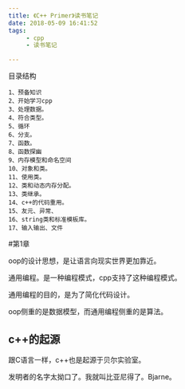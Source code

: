 ```yaml
---
title: 《C++ Primer》读书笔记
date: 2018-05-09 16:41:52
tags:
	 - cpp
	 - 读书笔记

---
```






目录结构

```
1、预备知识
2、开始学习cpp
3、处理数据。
4、符合类型。
5、循环
6、分支。
7、函数。
8、函数探幽
9、内存模型和命名空间
10、对象和类。
11、使用类。
12、类和动态内存分配。
13、类继承。
14、c++的代码重用。
15、友元、异常、
16、string类和标准模板库。
17、输入输出、文件
```



#第1章

oop的设计思想，是让语言向现实世界更加靠近。

通用编程。是一种编程模式，cpp支持了这种编程模式。

通用编程的目的，是为了简化代码设计。

oop侧重的是数据模型，而通用编程侧重的是算法。

## c++的起源

跟C语言一样，c++也是起源于贝尔实验室。

发明者的名字太拗口了。我就叫比亚尼得了。Bjarne。





